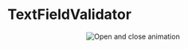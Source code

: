 TextFieldValidator
==================

<p align="center"><img title="Open and close animation" src="https://s3.amazonaws.com/cocoacontrols_production/uploads/control_image/image/4311/iOS_Simulator_Screen_Shot_Jul_26__2014__5.54.55_PM.png"/></p>
